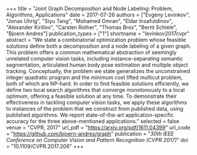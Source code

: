 +++
title = "Joint Graph Decomposition and Node Labeling: Problem, Algorithms, Applications"
date = 2017-07-26
authors = ["Evgeny Levinkov", "Jonas Uhrig", "Siyu Tang", "Mohamed Omran", "Eldar Insafutdinov", "Alexander Kirillov", "Carsten Rother", "Thomas Brox", "Bernt Schiele", "Bjoern Andres"]
publication_types = ["1"]
shortname = "levinkov2017cvpr"
abstract = "We state a combinatorial optimization problem whose feasible solutions define both a decomposition and a node labeling of a given graph.  This problem offers a common mathematical abstraction of seemingly unrelated computer vision tasks, including instance-separating semantic segmentation, articulated human body pose estimation and multiple object tracking. Conceptually, the problem we state generalizes the unconstrained integer quadratic program and the minimum cost lifted multicut problem, both of which are NP-hard. In order to find feasible solutions efficiently, we define two local search algorithms that converge monotonously to a local optimum, offering a feasible solution at any time. To demonstrate their effectiveness in tackling computer vision tasks, we apply these algorithms to instances of the problem that we construct from published data, using published algorithms. We report state-of-the-art application-specific accuracy for the three above-mentioned applications."
selected = false
venue = "CVPR, 2017"
url_pdf = "https://arxiv.org/pdf/1611.04399"
url_code = "https://github.com/bjoern-andres/graph"
publication = "*30th IEEE Conference on Computer Vision and Pattern Recognition (CVPR 2017)*"
doi = "10.1109/CVPR.2017.206"
+++

